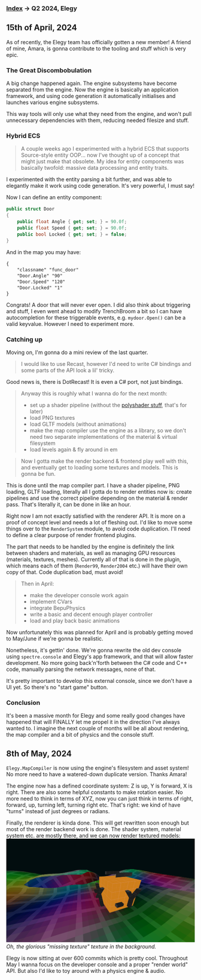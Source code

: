 
### [Index](../README.md) -> Q2 2024, Elegy

## 15th of April, 2024

As of recently, the Elegy team has officially gotten a new member! A friend of mine, Amara, is gonna contribute to the tooling and stuff which is very epic.

### The Great Discombobulation

A big change happened again. The engine subsystems have become separated from the engine. Now the engine is basically an application framework, and using code generation it automatically initialises and launches various engine subsystems.

This way tools will only use what they need from the engine, and won't pull unnecessary dependencies with them, reducing needed filesize and stuff.

### Hybrid ECS

> A couple weeks ago I experimented with a hybrid ECS that supports Source-style entity OOP... now I've thought up of a concept that might just make that obsolete. My idea for entity components was basically twofold: massive data processing and entity traits.

I experimented with the entity parsing a bit further, and was able to elegantly make it work using code generation. It's very powerful, I must say!

Now I can define an entity component:
```cs
public struct Door
{
	public float Angle { get; set; } = 90.0f;
	public float Speed { get; set; } = 90.0f;
	public bool Locked { get; set; } = false;
}
```

And in the map you may have:
```
{
	"classname" "func_door"
	"Door.Angle" "90"
	"Door.Speed" "120"
	"Door.Locked" "1"
}
```

Congrats! A door that will never ever open. I did also think about triggering and stuff, I even went ahead to modify TrenchBroom a bit so I can have autocompletion for these triggerable events, e.g. `mydoor.Open()` can be a valid keyvalue. However I need to experiment more.

### Catching up

Moving on, I'm gonna do a mini review of the last quarter.

> I would like to use Recast, however I'd need to write C# bindings and some parts of the API look a lil' tricky.

Good news is, there is DotRecast! It is even a C# port, not just bindings.

> Anyway this is roughly what I wanna do for the next month:
> * set up a shader pipeline (without the [polyshader stuff](https://github.com/ElegyEngine/ElegyEngine/blob/master/docs/ideas/MaterialTemplatesPolyshaders.md), that's for later)
> * load PNG textures
> * load GLTF models (without animations)
> * make the map compiler use the engine as a library, so we don't need two separate implementations of the material & virtual filesystem
> * load levels again & fly around in em

> Now I gotta make the render backend & frontend play well with this, and eventually get to loading some textures and models. This is gonna be fun.

This is done until the map compiler part. I have a shader pipeline, PNG loading, GLTF loading, literally all I gotta do to render entities now is: create pipelines and use the correct pipeline depending on the material & render pass. That's literally it, can be done in like an hour.

Right now I am not exactly satisfied with the renderer API. It is more on a proof of concept level and needs a lot of fleshing out. I'd like to move some things over to the `RenderSystem` module, to avoid code duplication. I'll need to define a clear purpose of render frontend plugins.

The part that needs to be handled by the engine is definitely the link between shaders and materials, as well as managing GPU resources (materials, textures, meshes). Currently all of that is done in the plugin, which means each of them (`Render99`, `Render2004` etc.) will have their own copy of that. Code duplication bad, must avoid!

> Then in April:
> * make the developer console work again
> * implement CVars
> * integrate BepuPhysics
> * write a basic and decent enough player controller
> * load and play back basic animations

Now unfortunately this was planned for April and is probably getting moved to May/June if we're gonna be realistic.

Nonetheless, it's gettin' done. We're gonna rewrite the old dev console using `spectre.console` and Elegy's app framework, and that will allow faster development. No more going back'n'forth between the C# code and C++ code, manually parsing the network messages, none of that.

It's pretty important to develop this external console, since we don't have a UI yet. So there's no "start game" button.

### Conclusion

It's been a massive month for Elegy and some really good changes have happened that will FINALLY let me propel it in the direction I've always wanted to. I imagine the next couple of months will be all about rendering, the map compiler and a bit of physics and the console stuff.

## 8th of May, 2024

`Elegy.MapCompiler` is now using the engine's filesystem and asset system! No more need to have a watered-down duplicate version. Thanks Amara!

The engine now has a defined coordinate system: Z is up, Y is forward, X is right. There are also some helpful constants to make rotation easier. No more need to think in terms of XYZ, now you can just think in terms of right, forward, up, turning left, turning right etc. That's right: we kind of have "turns" instead of just degrees or radians.

Finally, the renderer is kinda done. This will get rewritten soon enough but most of the render backend work is done. The shader system, material system etc. are mostly there, and we can now render textured models:
![](img/2024_q2_elegy_render.png)
*Oh, the glorious "missing texture" texture in the background.*

Elegy is now sitting at over 600 commits which is pretty cool. Throughout May I wanna focus on the developer console and a proper "render world" API. But also I'd like to toy around with a physics engine & audio.
